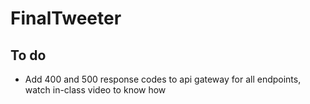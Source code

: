 # FinalTweeter

## To do
* Add 400 and 500 response codes to api gateway for all endpoints, watch in-class video to know how
